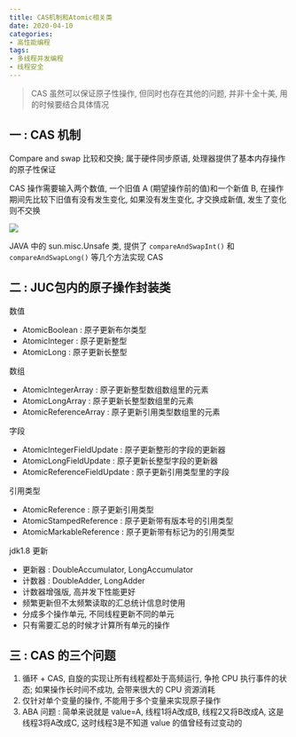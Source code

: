 ```yaml
---
title: CAS机制和Atomic相关类
date: 2020-04-10
categories:
- 高性能编程
tags: 
- 多线程并发编程
- 线程安全
---
```




> CAS 虽然可以保证原子性操作, 但同时也存在其他的问题, 并非十全十美, 用的时候要结合具体情况 



## 一 : CAS 机制

Compare and swap 比较和交换; 属于硬件同步原语, 处理器提供了基本内存操作的原子性保证

CAS 操作需要输入两个数值, 一个旧值 A (期望操作前的值)和一个新值 B, 在操作期间先比较下旧值有没有发生变化, 如果没有发生变化, 才交换成新值, 发生了变化则不交换

![](https://gcore.jsdelivr.net/gh/info4z/blog_images@main/images/image-20230116002157950.png) 

JAVA 中的 sun.misc.Unsafe 类, 提供了 `compareAndSwapInt()` 和 `compareAndSwapLong()` 等几个方法实现 CAS

## 二 : JUC包内的原子操作封装类

数值
- AtomicBoolean : 原子更新布尔类型
- AtomicInteger : 原子更新整型
- AtomicLong : 原子更新长整型

数组
- AtomicIntegerArray : 原子更新整型数组数组里的元素
- AtomicLongArray : 原子更新长整型数组里的元素
- AtomicReferenceArray : 原子更新引用类型数组里的元素

字段
- AtomicIntegerFieldUpdate : 原子更新整形的字段的更新器
- AtomicLongFieldUpdate : 原子更新长整型字段的更新器
- AtomicReferenceFieldUpdate : 原子更新引用类型里的字段

引用类型
- AtomicReference : 原子更新引用类型
- AtomicStampedReference : 原子更新带有版本号的引用类型
- AtomicMarkableReference : 原子更新带有标记为的引用类型

jdk1.8 更新
- 更新器 : DoubleAccumulator, LongAccumulator
- 计数器 : DoubleAdder, LongAdder
- 计数器增强版, 高并发下性能更好
- 频繁更新但不太频繁读取的汇总统计信息时使用
- 分成多个操作单元, 不同线程更新不同的单元
- 只有需要汇总的时候才计算所有单元的操作

## 三 : CAS 的三个问题

1. 循环 + CAS, 自旋的实现让所有线程都处于高频运行, 争抢 CPU 执行事件的状态; 如果操作长时间不成功, 会带来很大的 CPU 资源消耗
2. 仅针对单个变量的操作, 不能用于多个变量来实现原子操作
3. ABA 问题 : 简单来说就是 value=A, 线程1将A改成B, 线程2又将B改成A, 这是线程3将A改成C, 这时线程3是不知道 value 的值曾经有过变动的